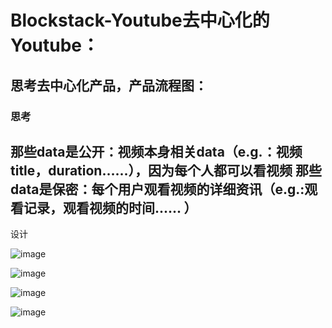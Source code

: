 # Blockstack-Youtube去中心化的Youtube：

## 思考去中心化产品，产品流程图：
### 思考
那些data是公开：视频本身相关data（e.g.：视频title，duration…...），因为每个人都可以看视频
那些data是保密：每个用户观看视频的详细资讯（e.g.:观看记录，观看视频的时间...... ）
-------------------
设计

![image](https://github.com/kuoyehs/Blockstack-Youtube/blob/master/readme_img/1.png)

![image](https://github.com/kuoyehs/Blockstack-Youtube/blob/master/readme_img/2.png)

![image](https://github.com/kuoyehs/Blockstack-Youtube/blob/master/readme_img/3.png)

![image](https://github.com/kuoyehs/Blockstack-Youtube/blob/master/readme_img/4.png)
